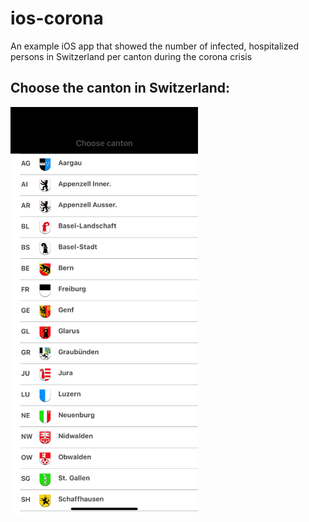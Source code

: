# ios-corona
An example iOS app that showed the number of infected, hospitalized persons in Switzerland per canton during the corona crisis

<h2>Choose the canton in Switzerland:</h2>
<img src="/Screenshots/Cantons.png" alt="drawing" width="300"/>


